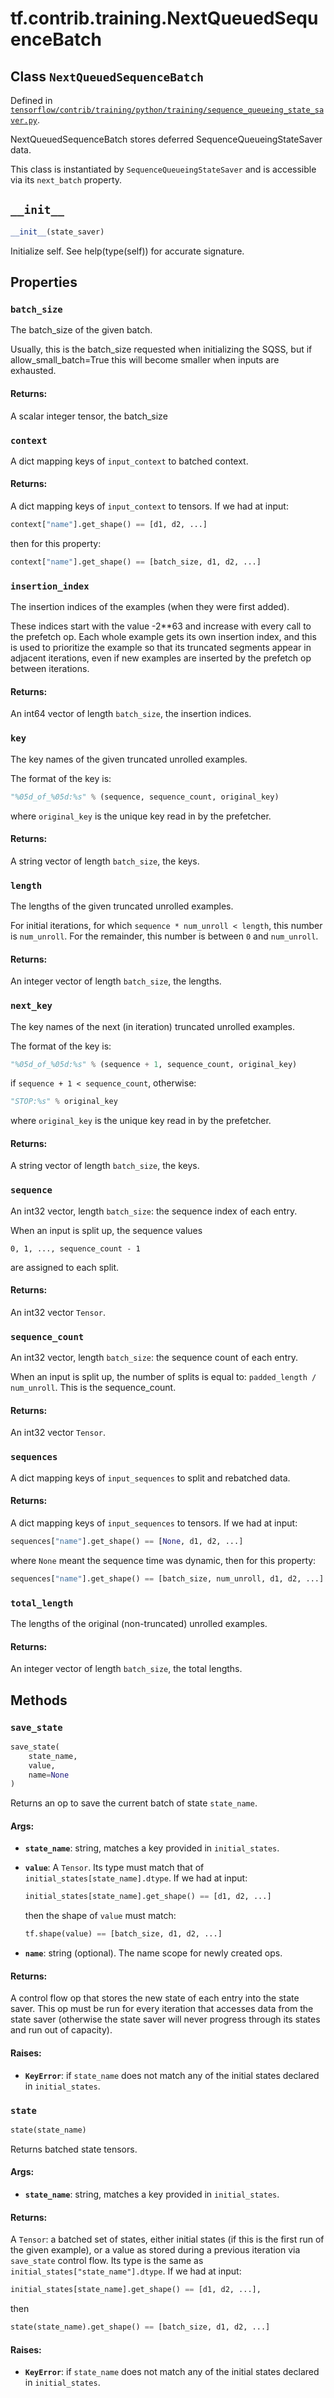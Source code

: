 <div itemscope itemtype="http://developers.google.com/ReferenceObject">
<meta itemprop="name" content="tf.contrib.training.NextQueuedSequenceBatch" />
<meta itemprop="path" content="Stable" />
<meta itemprop="property" content="batch_size"/>
<meta itemprop="property" content="context"/>
<meta itemprop="property" content="insertion_index"/>
<meta itemprop="property" content="key"/>
<meta itemprop="property" content="length"/>
<meta itemprop="property" content="next_key"/>
<meta itemprop="property" content="sequence"/>
<meta itemprop="property" content="sequence_count"/>
<meta itemprop="property" content="sequences"/>
<meta itemprop="property" content="total_length"/>
<meta itemprop="property" content="__init__"/>
<meta itemprop="property" content="save_state"/>
<meta itemprop="property" content="state"/>
</div>

# tf.contrib.training.NextQueuedSequenceBatch

## Class `NextQueuedSequenceBatch`





Defined in [`tensorflow/contrib/training/python/training/sequence_queueing_state_saver.py`](/code/stable/tensorflow/contrib/training/python/training/sequence_queueing_state_saver.py).

NextQueuedSequenceBatch stores deferred SequenceQueueingStateSaver data.

This class is instantiated by `SequenceQueueingStateSaver` and is accessible
via its `next_batch` property.

<h2 id="__init__"><code>__init__</code></h2>

``` python
__init__(state_saver)
```

Initialize self.  See help(type(self)) for accurate signature.



## Properties

<h3 id="batch_size"><code>batch_size</code></h3>

The batch_size of the given batch.

Usually, this is the batch_size requested when initializing the SQSS, but
if allow_small_batch=True this will become smaller when inputs are
exhausted.

#### Returns:

A scalar integer tensor, the batch_size

<h3 id="context"><code>context</code></h3>

A dict mapping keys of `input_context` to batched context.

#### Returns:

A dict mapping keys of `input_context` to tensors.
If we had at input:

```python
context["name"].get_shape() == [d1, d2, ...]
```

then for this property:

```python
context["name"].get_shape() == [batch_size, d1, d2, ...]
```

<h3 id="insertion_index"><code>insertion_index</code></h3>

The insertion indices of the examples (when they were first added).

These indices start with the value -2**63 and increase with every
call to the prefetch op.  Each whole example gets its own insertion
index, and this is used to prioritize the example so that its truncated
segments appear in adjacent iterations, even if new examples are inserted
by the prefetch op between iterations.

#### Returns:

An int64 vector of length `batch_size`, the insertion indices.

<h3 id="key"><code>key</code></h3>

The key names of the given truncated unrolled examples.

The format of the key is:

```python
"%05d_of_%05d:%s" % (sequence, sequence_count, original_key)
```

where `original_key` is the unique key read in by the prefetcher.

#### Returns:

A string vector of length `batch_size`, the keys.

<h3 id="length"><code>length</code></h3>

The lengths of the given truncated unrolled examples.

For initial iterations, for which `sequence * num_unroll < length`,
this number is `num_unroll`.  For the remainder,
this number is between `0` and `num_unroll`.

#### Returns:

An integer vector of length `batch_size`, the lengths.

<h3 id="next_key"><code>next_key</code></h3>

The key names of the next (in iteration) truncated unrolled examples.

The format of the key is:

```python
"%05d_of_%05d:%s" % (sequence + 1, sequence_count, original_key)
```

if `sequence + 1 < sequence_count`, otherwise:

```python
"STOP:%s" % original_key
```

where `original_key` is the unique key read in by the prefetcher.

#### Returns:

A string vector of length `batch_size`, the keys.

<h3 id="sequence"><code>sequence</code></h3>

An int32 vector, length `batch_size`: the sequence index of each entry.

When an input is split up, the sequence values
```
0, 1, ..., sequence_count - 1
```
are assigned to each split.

#### Returns:

An int32 vector `Tensor`.

<h3 id="sequence_count"><code>sequence_count</code></h3>

An int32 vector, length `batch_size`: the sequence count of each entry.

When an input is split up, the number of splits is equal to:
`padded_length / num_unroll`.  This is the sequence_count.

#### Returns:

An int32 vector `Tensor`.

<h3 id="sequences"><code>sequences</code></h3>

A dict mapping keys of `input_sequences` to split and rebatched data.

#### Returns:

A dict mapping keys of `input_sequences` to tensors.
If we had at input:

```python
sequences["name"].get_shape() == [None, d1, d2, ...]
```

where `None` meant the sequence time was dynamic, then for this property:

```python
sequences["name"].get_shape() == [batch_size, num_unroll, d1, d2, ...].
```

<h3 id="total_length"><code>total_length</code></h3>

The lengths of the original (non-truncated) unrolled examples.

#### Returns:

An integer vector of length `batch_size`, the total lengths.



## Methods

<h3 id="save_state"><code>save_state</code></h3>

``` python
save_state(
    state_name,
    value,
    name=None
)
```

Returns an op to save the current batch of state `state_name`.

#### Args:

* <b>`state_name`</b>: string, matches a key provided in `initial_states`.
* <b>`value`</b>: A `Tensor`.
    Its type must match that of `initial_states[state_name].dtype`.
    If we had at input:

    ```python
    initial_states[state_name].get_shape() == [d1, d2, ...]
    ```

    then the shape of `value` must match:

    ```python
    tf.shape(value) == [batch_size, d1, d2, ...]
    ```

* <b>`name`</b>: string (optional).  The name scope for newly created ops.


#### Returns:

A control flow op that stores the new state of each entry into
the state saver.  This op must be run for every iteration that
accesses data from the state saver (otherwise the state saver
will never progress through its states and run out of capacity).


#### Raises:

* <b>`KeyError`</b>: if `state_name` does not match any of the initial states
    declared in `initial_states`.

<h3 id="state"><code>state</code></h3>

``` python
state(state_name)
```

Returns batched state tensors.

#### Args:

* <b>`state_name`</b>: string, matches a key provided in `initial_states`.


#### Returns:

A `Tensor`: a batched set of states, either initial states (if this is
the first run of the given example), or a value as stored during
a previous iteration via `save_state` control flow.
Its type is the same as `initial_states["state_name"].dtype`.
If we had at input:

```python
initial_states[state_name].get_shape() == [d1, d2, ...],
```

then

```python
state(state_name).get_shape() == [batch_size, d1, d2, ...]
```


#### Raises:

* <b>`KeyError`</b>: if `state_name` does not match any of the initial states
    declared in `initial_states`.



